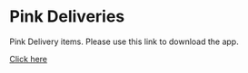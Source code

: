 # Pink Deliveries

Pink Delivery items. 
Please use this link to download the app. 

[Click here](https://github.com/PijushManna/MetTest/raw/master/app-debug.apk)

